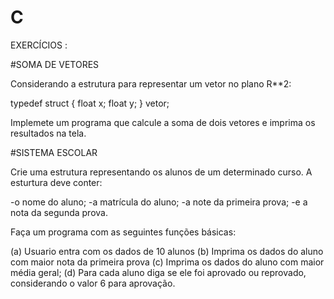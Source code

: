# C
 EXERCÍCIOS :
 
 #SOMA DE VETORES 
 
 Considerando a estrutura para representar um vetor no plano R**2:
 
 typedef struct
 {
  float x;
  float y;
  } vetor;
  
  Implemete um programa que calcule a soma de dois vetores e imprima os resultados na tela.
  
  #SISTEMA ESCOLAR 
  
  Crie uma estrutura representando os alunos de um determinado curso. A esturtura deve conter:
  
  -o nome do aluno;
  -a matrícula do aluno;
  -a note da primeira prova;
  -e a nota da segunda prova.
  
  Faça um programa com as seguintes funções básicas:
  
  (a) Usuario entra com os dados de 10 alunos
  (b) Imprima os dados do aluno com maior nota da primeira prova 
  (c) Imprima os dados do aluno com maior média geral;
  (d) Para cada aluno diga se ele foi aprovado ou reprovado, considerando o valor 6 para aprovação.
  
  
  

 



